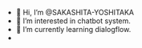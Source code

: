 - 👋 Hi, I’m @SAKASHITA-YOSHITAKA
- 👀 I’m interested in chatbot system.
- 🌱 I’m currently learning dialogflow.
- 

<!---
SAKASHITA-YOSHITAKA/SAKASHITA-YOSHITAKA is a ✨ special ✨ repository because its `README.md` (this file) appears on your GitHub profile.
You can click the Preview link to take a look at your changes.
--->
